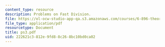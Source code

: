 ```yaml
---
content_type: resource
description: Problems on Fast Division.
file: https://ol-ocw-studio-app-qa.s3.amazonaws.com/courses/6-896-theory-of-parallel-hardware-sma-5511-spring-2004/222621c3812e9fd88c268bc10bd0ca02_ps3.pdf
file_type: application/pdf
resourcetype: Document
title: ps3.pdf
uid: 222621c3-812e-9fd8-8c26-8bc10bd0ca02
---
```


